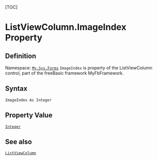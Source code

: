 [TOC]
# ListViewColumn.ImageIndex Property

## Definition
Namespace: [`My.Sys.Forms`](My.Sys.Forms.md)
`ImageIndex` is property of the ListViewColumn control, part of the freeBasic framework MyFbFramework.
## Syntax
```freeBasic
ImageIndex As Integer
```
## Property Value
[`Integer`]("https://www.freebasic.net/wiki/KeyPgInteger")
## See also
[`ListViewColumn`](ListViewColumn.md)

